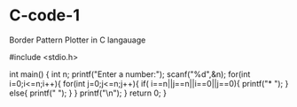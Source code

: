 # C-code-1
Border Pattern Plotter in C langauage

#include <stdio.h>

int main()
{
    int n;
    printf("Enter a number:");
    scanf("%d",&n);
    for(int i=0;i<=n;i++){
        for(int j=0;j<=n;j++){
            if( i==n||j==n||i==0||j==0){
                printf("* ");
            }
            else{
                printf("  ");
            }
        }
         printf("\n");
    }
    return 0;
}
